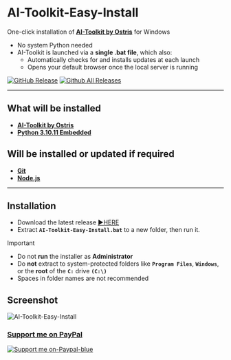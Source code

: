 # AI-Toolkit-Easy-Install

One-click installation of [**AI-Toolkit by Ostris**](https://github.com/ostris/ai-toolkit) for Windows  
- No system Python needed  
- AI-Toolkit is launched via a **single .bat file**, which also:  
  - Automatically checks for and installs updates at each launch  
  - Opens your default browser once the local server is running  

[![GitHub Release](https://img.shields.io/github/v/release/Tavris1/AI-Toolkit-Easy-Install)](https://github.com/Tavris1/AI-Toolkit-Easy-Install/releases/latest/download/AI-Toolkit-Easy-Install.zip)
[![Github All Releases](https://img.shields.io/github/downloads/Tavris1/AI-Toolkit-Easy-Install/total)]()

---

## What will be installed  
- [**AI-Toolkit by Ostris**](https://github.com/ostris/ai-toolkit)  
- [**Python 3.10.11 Embedded**](https://www.python.org/downloads/release/python-31011/)

## Will be installed or updated if required 
- [**Git**](https://git-scm.com/)  
- [**Node.js**](https://nodejs.org/en)  

---
## Installation  
- Download the latest release [:arrow_forward:HERE](https://github.com/Tavris1/AI-Toolkit-Easy-Install/releases/latest/download/AI-Toolkit-Easy-Install.zip)  
- Extract **`AI-Toolkit-Easy-Install.bat`** to a new folder, then run it.  
> [!IMPORTANT]
> - Do not **run** the installer as **Administrator**
> - Do **not** extract to system-protected folders like **`Program Files`**, **`Windows`**, or the **root** of the **`C:`** drive **`(C:\)`**  
> - Spaces in folder names are not recommended  

## Screenshot  
![AI-Toolkit-Easy-Install](https://github.com/user-attachments/assets/f056eb01-1daf-4607-9eaf-32a6c3d856b2)  

### [Support me on PayPal](https://paypal.me/tavris1)
[![Support me on-Paypal-blue](https://github.com/user-attachments/assets/c1a767b0-f3d9-48c7-877b-12653d2f9ac7)](https://paypal.me/tavris1)  

